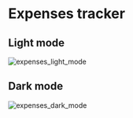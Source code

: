 # Expenses tracker


## Light mode
![expenses_light_mode](https://github.com/user-attachments/assets/a289d937-7eca-4c66-a700-3c24c1e7191d)


## Dark mode

![expenses_dark_mode](https://github.com/user-attachments/assets/f6911761-6aeb-4d29-b246-9868788fbdef)
